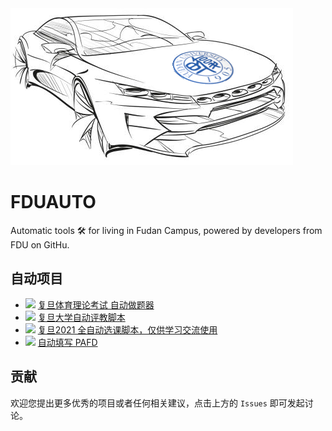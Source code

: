<img src="./icon.png">

# FDUAUTO

Automatic tools 🛠 for living in Fudan Campus, powered by developers from FDU on GitHu.

## 自动项目

- ![](https://img.shields.io/github/stars/KevinWang15/fdty?style=social) [复旦体育理论考试 自动做题器](https://github.com/KevinWang15/fdty)
- ![](https://img.shields.io/github/stars/hohboy/Fudan_pingjiao?style=social) [复旦大学自动评教脚本](https://github.com/hohboy/Fudan_pingjiao)
- ![](https://img.shields.io/github/stars/ZiYang-xie/FduCourseSelector?style=social) [复旦2021 全自动选课脚本，仅供学习交流使用](https://github.com/ZiYang-xie/FduCourseSelector)
- ![](https://img.shields.io/github/stars/FDUCSLG/pafd-automated?style=social) [自动填写 PAFD](https://github.com/FDUCSLG/pafd-automated)

## 贡献

欢迎您提出更多优秀的项目或者任何相关建议，点击上方的 `Issues` 即可发起讨论。
